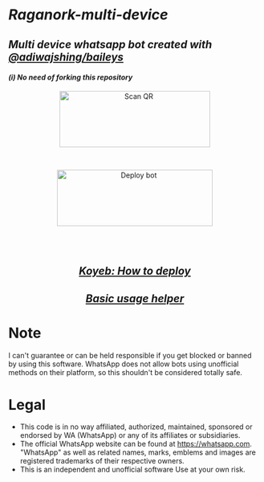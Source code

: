 # _Raganork-multi-device_
## _Multi device whatsapp bot created with [@adiwajshing/baileys](https://github.com/adiwajshing/Baileys)_
#### _(i) No need of forking this repository_
  
<div align="center">
   
<a href="https://raganork.souravkl11.xyz/"><img align="center" src="https://i.imgur.com/lLgFrTQ.png" alt="Scan QR" height="112" width="300" /></a>
<br>
<div>
<br>
  
<a href="https://raganork.souravkl11.xyz/deploy" target="blank"><img align="center" src="https://i.imgur.com/gtK4XLX.png" alt="Deploy bot" height="112" width="310" /></a>
  <div>
<br>
<div>
  <br>

## _[Koyeb: How to deploy](https://github.com/souravkl11/raganork-md/wiki/Deploying-with-Koyeb)_

## _[Basic usage helper](https://github.com/souravkl11/raganork-md/wiki/Raganork-Documentation)_

<div align="left">

# Note

I can't guarantee or can be held responsible if you get blocked or banned by using this software. WhatsApp does not allow bots using unofficial methods on their platform, so this shouldn't be considered totally safe.

# Legal

-   This code is in no way affiliated, authorized, maintained, sponsored or endorsed by WA (WhatsApp) or any of its affiliates or subsidiaries.
-   The official WhatsApp website can be found at https://whatsapp.com. "WhatsApp" as well as related names, marks, emblems and images are registered trademarks of their respective owners.
-   This is an independent and unofficial software Use at your own risk.

